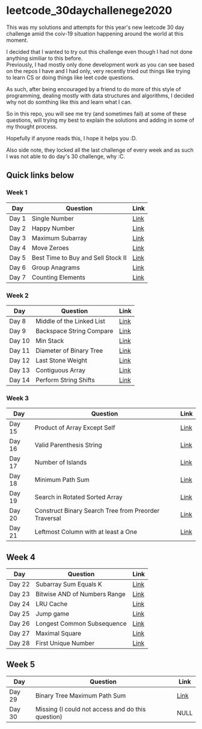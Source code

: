 # leetcode_30daychallenege2020

This was my solutions and attempts for this year's new leetcode 30 day challenge amid the coiv-19 situation happening around the world at this moment.  

I decided that I wanted to try out this challenge even though I had not done anything similiar to this before.  
Previously, I had mostly only done development work as you can see based on the repos I have and I had only, very recently tried out things like trying to learn CS or doing things like leet code questions.  

As such, after being encouraged by a friend to do more of this style of programming, dealing mostly with data structures and algorithms, I decided why not do somthing like this and learn what I can.  

So in this repo, you will see me try (and sometimes fail) at some of these questions, will trying my best to explain the solutions and adding in some of my thought process.  

Hopefully if anyone reads this, I hope it helps you :D.  

Also side note, they locked all the last challenge of every week and as such I was not able to do day's 30 challenge, why :C.  

## Quick links below

### Week 1
| Day   | Question | Link |
| ----- | -------- | ---- |
| Day 1 |Single Number | [Link](wk1/d1.md)|
| Day 2 | Happy Number| [Link](wk1/d2.md)|
| Day 3 | Maximum Subarray| [Link](wk1/d3.md)|
| Day 4 | Move Zeroes| [Link](wk1/d4.md)|
| Day 5 | Best Time to Buy and Sell Stock II| [Link](wk1/d5.md)|
| Day 6 | Group Anagrams| [Link](wk1/d6.md)|
| Day 7 | Counting Elements| [Link](wk1/d7.md)|

### Week 2

| Day   | Question | Link |
| ----- | -------- | ---- |
| Day 8 | Middle of the Linked List| [Link](wk2/d8.md)|
| Day 9 | Backspace String Compare| [Link](wk2/d9.md)|
| Day 10 | Min Stack| [Link](wk2/d10.md)|
| Day 11 | Diameter of Binary Tree| [Link](wk2/d11.md)|
| Day 12 | Last Stone Weight| [Link](wk2/d12.md)|
| Day 13 | Contiguous Array| [Link](wk2/d13.md)|
| Day 14 | Perform String Shifts| [Link](wk2/d14.md)|

### Week 3

| Day   | Question | Link |
| ----- | -------- | ---- |
| Day 15 | Product of Array Except Self| [Link](wk3/d15.md)|
| Day 16 | Valid Parenthesis String| [Link](wk3/d16.md)|
| Day 17 | Number of Islands| [Link](wk3/d17.md)|
| Day 18 | Minimum Path Sum| [Link](wk3/d18.md)|
| Day 19 | Search in Rotated Sorted Array| [Link](wk3/d19.md)|
| Day 20 | Construct Binary Search Tree from Preorder Traversal| [Link](wk3/d20.md)|
| Day 21 | Leftmost Column with at least a One| [Link](wk3/d21.md)|

## Week 4

| Day   | Question | Link |
| ----- | -------- | ---- |
| Day 22 | Subarray Sum Equals K| [Link](wk4/d22.md)|
| Day 23 | Bitwise AND of Numbers Range| [Link](wk4/d23.md)|
| Day 24 | LRU Cache| [Link](wk4/d24.md)|
| Day 25 | Jump game| [Link](wk4/d25.md)|
| Day 26 | Longest Common Subsequence| [Link](wk4/d26.md)|
| Day 27 | Maximal Square| [Link](wk4/d27.md)|
| Day 28 | First Unique Number| [Link](wk4/d28.md)|

## Week 5

| Day   | Question | Link |
| ----- | -------- | ---- |
| Day 29 | Binary Tree Maximum Path Sum| [Link](wk5/d29.md)|
| Day 30 | Missing (I could not access and do this question) | NULL |

